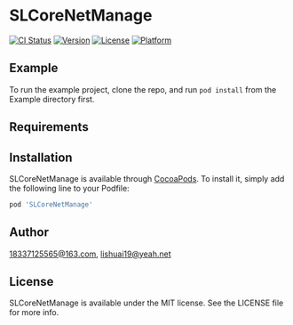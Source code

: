 # SLCoreNetManage

[![CI Status](https://img.shields.io/travis/18337125565@163.com/SLCoreNetManage.svg?style=flat)](https://travis-ci.org/18337125565@163.com/SLCoreNetManage)
[![Version](https://img.shields.io/cocoapods/v/SLCoreNetManage.svg?style=flat)](https://cocoapods.org/pods/SLCoreNetManage)
[![License](https://img.shields.io/cocoapods/l/SLCoreNetManage.svg?style=flat)](https://cocoapods.org/pods/SLCoreNetManage)
[![Platform](https://img.shields.io/cocoapods/p/SLCoreNetManage.svg?style=flat)](https://cocoapods.org/pods/SLCoreNetManage)

## Example

To run the example project, clone the repo, and run `pod install` from the Example directory first.

## Requirements

## Installation

SLCoreNetManage is available through [CocoaPods](https://cocoapods.org). To install
it, simply add the following line to your Podfile:

```ruby
pod 'SLCoreNetManage'
```

## Author

18337125565@163.com, lishuai19@yeah.net

## License

SLCoreNetManage is available under the MIT license. See the LICENSE file for more info.
